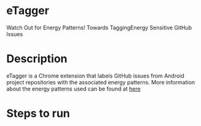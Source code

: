 # eTagger
Watch Out for Energy Patterns! Towards TaggingEnergy Sensitive GitHub Issues
# Description
eTagger is a Chrome extension that labels GitHub issues from Android project repositories with the associated energy patterns. More information about the energy patterns used can be found at [here](https://tqrg.github.io/energy-patterns/#/)

# Steps to run

